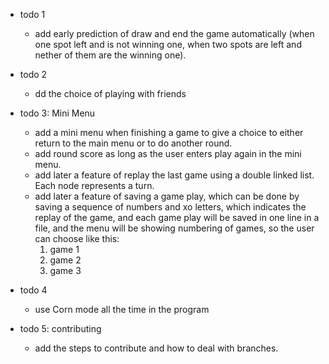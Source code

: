 - todo 1

  - add early prediction of draw and end the game automatically (when one spot left and is not winning one, when two spots are left and nether of them are the winning one).

- todo 2

  - dd the choice of playing with friends

- todo 3: Mini Menu

  - add a mini menu when finishing a game to give a choice to either return to the main menu or to do another round.
  - add round score as long as the user enters play again in the mini menu.
  - add later a feature of replay the last game using a double linked list. Each node represents a turn.
  - add later a feature of saving a game play, which can be done by saving a sequence of numbers and xo letters, which indicates the replay of the game, and each game play will be saved in one line in a file, and the menu will be showing numbering of games, so the user can choose like this:
    1. game 1
    2. game 2
    3. game 3

- todo 4

  - use Corn mode all the time in the program

- todo 5: contributing
  - add the steps to contribute and how to deal with branches.